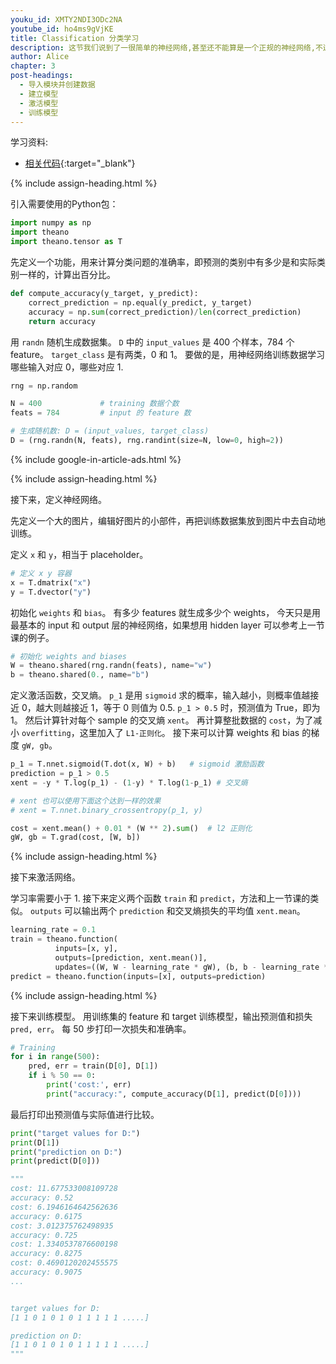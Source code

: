 ```yaml
---
youku_id: XMTY2NDI3ODc2NA
youtube_id: ho4ms9gVjKE
title: Classification 分类学习 
description: 这节我们说到了一很简单的神经网络,甚至还不能算是一个正规的神经网络,不过原理通了,大家就能应用自如啦.这个神经网络只有两层,一个输入,一个输出层,没有隐藏层,不过大家可以根据上次所讲的 Layer class 来自己做练习,加上隐藏层.
author: Alice
chapter: 3
post-headings:
  - 导入模块并创建数据
  - 建立模型
  - 激活模型
  - 训练模型
---
```



学习资料:
  * [相关代码](https://github.com/MorvanZhou/tutorials/tree/master/theanoTUT/theano11_classification_nn){:target="_blank"}





{% include assign-heading.html %}

引入需要使用的Python包：

``` python
import numpy as np
import theano
import theano.tensor as T
```


先定义一个功能，用来计算分类问题的准确率，即预测的类别中有多少是和实际类别一样的，计算出百分比。

``` python
def compute_accuracy(y_target, y_predict):
    correct_prediction = np.equal(y_predict, y_target)
    accuracy = np.sum(correct_prediction)/len(correct_prediction)
    return accuracy
```

用 `randn` 随机生成数据集。
`D` 中的 `input_values` 是 400 个样本，784 个feature。
`target_class` 是有两类，0 和 1。
要做的是，用神经网络训练数据学习哪些输入对应 0，哪些对应 1. 

``` python
rng = np.random

N = 400             # training 数据个数
feats = 784         # input 的 feature 数

# 生成随机数: D = (input_values, target_class)
D = (rng.randn(N, feats), rng.randint(size=N, low=0, high=2))
```



{% include google-in-article-ads.html %}

{% include assign-heading.html %}

接下来，定义神经网络。

先定义一个大的图片，编辑好图片的小部件，再把训练数据集放到图片中去自动地训练。

定义 `x` 和 `y`，相当于 placeholder。

``` python
# 定义 x y 容器
x = T.dmatrix("x")
y = T.dvector("y")
```

初始化 `weights` 和 `bias`。
有多少 features 就生成多少个 weights，
今天只是用最基本的 input 和 output 层的神经网络，如果想用 hidden layer 可以参考上一节课的例子。

``` python
# 初始化 weights and biases
W = theano.shared(rng.randn(feats), name="w")
b = theano.shared(0., name="b")
```

定义激活函数，交叉熵。
`p_1` 是用 `sigmoid` 求的概率，输入越小，则概率值越接近 0，越大则越接近 1，等于 0 则值为 0.5.
`p_1 > 0.5` 时，预测值为 True，即为 1。
然后计算针对每个 sample 的交叉熵 `xent`。
再计算整批数据的 `cost`，为了减小 `overfitting`，这里加入了 `L1-正则化`。
接下来可以计算 weights 和 bias 的梯度 `gW, gb`。


``` python
p_1 = T.nnet.sigmoid(T.dot(x, W) + b)   # sigmoid 激励函数
prediction = p_1 > 0.5                  
xent = -y * T.log(p_1) - (1-y) * T.log(1-p_1) # 交叉熵

# xent 也可以使用下面这个达到一样的效果
# xent = T.nnet.binary_crossentropy(p_1, y) 

cost = xent.mean() + 0.01 * (W ** 2).sum()  # l2 正则化
gW, gb = T.grad(cost, [W, b])             
```



{% include assign-heading.html %}


接下来激活网络。

学习率需要小于 1.
接下来定义两个函数 `train` 和 `predict`，方法和上一节课的类似。
`outputs` 可以输出两个 `prediction` 和交叉熵损失的平均值 `xent.mean`。


``` python
learning_rate = 0.1
train = theano.function(
          inputs=[x, y],
          outputs=[prediction, xent.mean()],
          updates=((W, W - learning_rate * gW), (b, b - learning_rate * gb)))
predict = theano.function(inputs=[x], outputs=prediction)

```


{% include assign-heading.html %}

接下来训练模型。
用训练集的 feature 和 target 训练模型，输出预测值和损失 `pred, err`。
每 50 步打印一次损失和准确率。

``` python
# Training
for i in range(500):
    pred, err = train(D[0], D[1])
    if i % 50 == 0:
        print('cost:', err)
        print("accuracy:", compute_accuracy(D[1], predict(D[0])))
```

最后打印出预测值与实际值进行比较。

``` python
print("target values for D:")
print(D[1])
print("prediction on D:")
print(predict(D[0]))

"""
cost: 11.677533008109728
accuracy: 0.52
cost: 6.1946164642562636
accuracy: 0.6175
cost: 3.012375762498935
accuracy: 0.725
cost: 1.3340537876600198
accuracy: 0.8275
cost: 0.4690120202455575
accuracy: 0.9075
...


target values for D:
[1 1 0 1 0 1 0 1 1 1 1 1 .....]

prediction on D:
[1 1 0 1 0 1 0 1 1 1 1 1 .....]
"""
```

